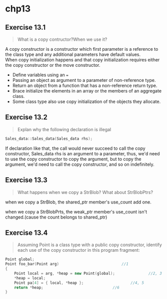 chp13
=
Exercise 13.1
-
>What is a copy contructor?When we use it?<br>

A copy constructor is a constructor which first parameter is a reference to the class type and any additional parameters have default values.<br>
When copy initialization happens and that copy initialization requires either the copy constructor or the move constructor.<br>
* Define variables using an `=`
* Passing an object as argument to a parameter of non-reference type.
* Return an object from a function that has a non-reference return type.
* Brace initialize the elements in an array or the members of an aggregate class.
* Some class type also use copy initialization of the objects they allocate.

Exercise 13.2
-
>Explan why the following declaration is illegal
```cpp
Sales_data::Sales_data(Sales_data rhs);
```
If declaration like that, the call would never succeed to call the copy constructor, Sales_data rhs is an argument to a parameter, thus, we'd need to use the copy constructor to copy the argument, but to copy the argument, we'd need to call the copy constructor, and so on indefinitely.

Exercise 13.3
-
>What happens when we copy a StrBlob? What about StrBlobPtrs?

when we copy a StrBlob, the shared_ptr member's use_count add one.

when we copy a StrBlobPrts, the weak_ptr member's use_count isn't changed.(cause the count belongs to shared_ptr)

Exercise 13.4
-
>Assuming Point is a class type with a public copy constructor, identify each use of the copy constructor in this program fragment:

```cpp
Point global;
Point foo_bar(Point arg)							//1
{
	Point local = arg, *heap = new Point(global);				//2, 3
	*heap = local;									
	Point pa[4] = { local, *heap };						//4, 5
	return *heap;								//6
}
```








